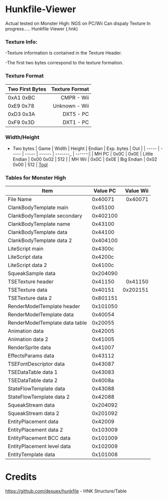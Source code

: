 # Hunkfile-Viewer
Actual tested on Monster High: NGS on PC/Wii
Can dispaly Texture
In progress.....
Hunkfile Viewer (.hnk)

### Texture Info:
-Texture information is contained in the Texture Header.

-The first two bytes correspond to the texture formation.

### Texture Format
| Two First Bytes | Texture Format |
| --------------- | --------------:|
| 0xA1 0xBC | CMPR - Wii |
| 0xE9 0x78 | Unknown - Wii |
| 0xD3 0x3A | DXT5 - PC |
| 0xF9 0x3D | DXT1 - PC |

### Width/Height
 - Two bytes 
| Game | Width | Height | Endian | Exp. bytes | Out |
| ----- | ----- | ----- | ------ | -------_ | ------:|
| MH PC | 0x0C | 0x0E | Little Endian | 0x00 0x02 | 512 |
| MH Wii | 0x0C | 0x0E | Big Endian | 0x02 0x00 | 512 |
[Tool](https://www.save-editor.com/tools/wse_hex.html "Tool")


### Tables for Monster High

| Item      | Value PC | Value Wii |
| --------- | -------- |----------:|
| File Name | 0x40071 | 0x40071 |
| ClankBodyTemplate main | 0x45100 |
| ClankBodyTemplate secondary| 0x402100 |
| ClankBodyTemplate name | 0x43100 |
| ClankBodyTemplate data | 0x44100 |
| ClankBodyTemplate data 2 | 0x404100 |
| LiteScript main | 0x4300c |
| LiteScript data | 0x4200c |
| LiteScript data 2 | 0x4100c |
| SqueakSample data | 0x204090 |
| TSETexture header | 0x41150 | 0x41150 |
| TSETexture data | 0x40151 | 0x202151 |
| TSETexture data 2 | 0x801151 |
| RenderModelTemplate header | 0x101050 |
| RenderModelTemplate data | 0x40054 |
| RenderModelTemplate data table | 0x20055 |
| Animation data | 0x42005 |
| Animation data 2 | 0x41005 |
| RenderSprite data | 0x41007 |
| EffectsParams data | 0x43112 |
| TSEFontDescriptor data | 0x43087 |
| TSEDataTable data 1 | 0x43083 |
| TSEDataTable data 2 | 0x4008a |
| StateFlowTemplate data | 0x43088 |
| StateFlowTemplate data 2 | 0x42088 |
| SqueakStream data | 0x204092 |
| SqueakStream data 2 | 0x201092 |
| EntityPlacement data | 0x42009 |
| EntityPlacement data 2 | 0x103009 |
| EntityPlacement BCC data | 0x101009 |
| EntityPlacement level data | 0x102009 |
| EntityTemplate data | 0x101008 |

# Credits
<https://github.com/desuex/hunkfile> - HNK Structure/Table
